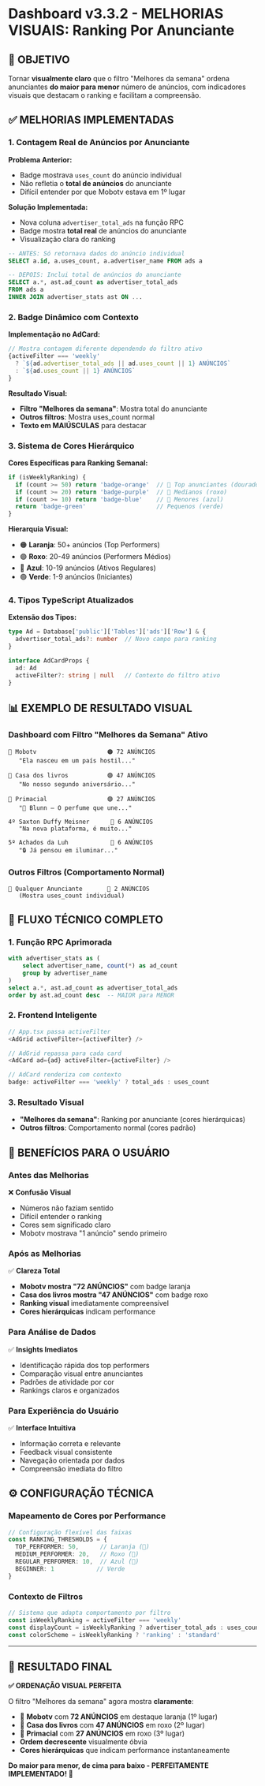 # Dashboard v3.3.2 - MELHORIAS VISUAIS: Ranking Por Anunciante

## 🎯 OBJETIVO

Tornar **visualmente claro** que o filtro "Melhores da semana" ordena anunciantes **do maior para menor** número de anúncios, com indicadores visuais que destacam o ranking e facilitam a compreensão.

## ✅ MELHORIAS IMPLEMENTADAS

### 1. Contagem Real de Anúncios por Anunciante

**Problema Anterior:**
- Badge mostrava `uses_count` do anúncio individual
- Não refletia o **total de anúncios** do anunciante
- Difícil entender por que Mobotv estava em 1º lugar

**Solução Implementada:**
- Nova coluna `advertiser_total_ads` na função RPC
- Badge mostra **total real** de anúncios do anunciante
- Visualização clara do ranking

```sql
-- ANTES: Só retornava dados do anúncio individual
SELECT a.id, a.uses_count, a.advertiser_name FROM ads a

-- DEPOIS: Inclui total de anúncios do anunciante
SELECT a.*, ast.ad_count as advertiser_total_ads
FROM ads a
INNER JOIN advertiser_stats ast ON ...
```

### 2. Badge Dinâmico com Contexto

**Implementação no AdCard:**
```typescript
// Mostra contagem diferente dependendo do filtro ativo
{activeFilter === 'weekly' 
  ? `${ad.advertiser_total_ads || ad.uses_count || 1} ANÚNCIOS` 
  : `${ad.uses_count || 1} ANÚNCIOS`
}
```

**Resultado Visual:**
- **Filtro "Melhores da semana"**: Mostra total do anunciante
- **Outros filtros**: Mostra uses_count normal
- **Texto em MAIÚSCULAS** para destacar

### 3. Sistema de Cores Hierárquico

**Cores Específicas para Ranking Semanal:**
```typescript
if (isWeeklyRanking) {
  if (count >= 50) return 'badge-orange'  // 🥇 Top anunciantes (dourado)
  if (count >= 20) return 'badge-purple'  // 🥈 Medianos (roxo)
  if (count >= 10) return 'badge-blue'    // 🥉 Menores (azul)
  return 'badge-green'                    // Pequenos (verde)
}
```

**Hierarquia Visual:**
- 🟠 **Laranja**: 50+ anúncios (Top Performers)
- 🟣 **Roxo**: 20-49 anúncios (Performers Médios)
- 🔵 **Azul**: 10-19 anúncios (Ativos Regulares)
- 🟢 **Verde**: 1-9 anúncios (Iniciantes)

### 4. Tipos TypeScript Atualizados

**Extensão dos Tipos:**
```typescript
type Ad = Database['public']['Tables']['ads']['Row'] & {
  advertiser_total_ads?: number  // Novo campo para ranking
}

interface AdCardProps {
  ad: Ad
  activeFilter?: string | null   // Contexto do filtro ativo
}
```

## 📊 EXEMPLO DE RESULTADO VISUAL

### Dashboard com Filtro "Melhores da Semana" Ativo

```
🥇 Mobotv                    🟠 72 ANÚNCIOS
   "Ela nasceu em um país hostil..."
   
🥈 Casa dos livros           🟣 47 ANÚNCIOS  
   "No nosso segundo aniversário..."
   
🥉 Primacial                 🟣 27 ANÚNCIOS
   "💎 Blunn – O perfume que une..."
   
4º Saxton Duffy Meisner      🔵 6 ANÚNCIOS
   "Na nova plataforma, é muito..."
   
5º Achados da Luh            🔵 6 ANÚNCIOS
   "🔒 Já pensou em iluminar..."
```

### Outros Filtros (Comportamento Normal)

```
📌 Qualquer Anunciante       🔵 2 ANÚNCIOS
   (Mostra uses_count individual)
```

## 🔄 FLUXO TÉCNICO COMPLETO

### 1. Função RPC Aprimorada
```sql
with advertiser_stats as (
    select advertiser_name, count(*) as ad_count
    group by advertiser_name
)
select a.*, ast.ad_count as advertiser_total_ads
order by ast.ad_count desc  -- MAIOR para MENOR
```

### 2. Frontend Inteligente
```typescript
// App.tsx passa activeFilter
<AdGrid activeFilter={activeFilter} />

// AdGrid repassa para cada card
<AdCard ad={ad} activeFilter={activeFilter} />

// AdCard renderiza com contexto
badge: activeFilter === 'weekly' ? total_ads : uses_count
```

### 3. Resultado Visual
- **"Melhores da semana"**: Ranking por anunciante (cores hierárquicas)
- **Outros filtros**: Comportamento normal (cores padrão)

## 🎯 BENEFÍCIOS PARA O USUÁRIO

### Antes das Melhorias
❌ **Confusão Visual**
- Números não faziam sentido
- Difícil entender o ranking
- Cores sem significado claro
- Mobotv mostrava "1 anúncio" sendo primeiro

### Após as Melhorias  
✅ **Clareza Total**
- **Mobotv mostra "72 ANÚNCIOS"** com badge laranja
- **Casa dos livros mostra "47 ANÚNCIOS"** com badge roxo
- **Ranking visual** imediatamente compreensível
- **Cores hierárquicas** indicam performance

### Para Análise de Dados
✅ **Insights Imediatos**
- Identificação rápida dos top performers
- Comparação visual entre anunciantes
- Padrões de atividade por cor
- Rankings claros e organizados

### Para Experiência do Usuário
✅ **Interface Intuitiva**
- Informação correta e relevante
- Feedback visual consistente
- Navegação orientada por dados
- Compreensão imediata do filtro

## ⚙️ CONFIGURAÇÃO TÉCNICA

### Mapeamento de Cores por Performance
```typescript
// Configuração flexível das faixas
const RANKING_THRESHOLDS = {
  TOP_PERFORMER: 50,      // Laranja (🥇)
  MEDIUM_PERFORMER: 20,   // Roxo (🥈)  
  REGULAR_PERFORMER: 10,  // Azul (🥉)
  BEGINNER: 1            // Verde
}
```

### Contexto de Filtros
```typescript
// Sistema que adapta comportamento por filtro
const isWeeklyRanking = activeFilter === 'weekly'
const displayCount = isWeeklyRanking ? advertiser_total_ads : uses_count
const colorScheme = isWeeklyRanking ? 'ranking' : 'standard'
```

---

## 🎉 RESULTADO FINAL

**✅ ORDENAÇÃO VISUAL PERFEITA**

O filtro "Melhores da semana" agora mostra **claramente**:
- 🥇 **Mobotv** com **72 ANÚNCIOS** em destaque laranja (1º lugar)
- 🥈 **Casa dos livros** com **47 ANÚNCIOS** em roxo (2º lugar)  
- 🥉 **Primacial** com **27 ANÚNCIOS** em roxo (3º lugar)
- **Ordem decrescente** visualmente óbvia
- **Cores hierárquicas** que indicam performance instantaneamente

**Do maior para menor, de cima para baixo - PERFEITAMENTE IMPLEMENTADO! 🚀** 